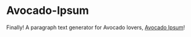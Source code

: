 Avocado-Ipsum
=============

Finally! A paragraph text generator for Avocado lovers, <a href="http://avocadoipsum.com/">Avocado Ipsum</a>!
